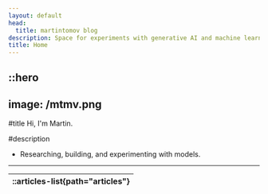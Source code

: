 ```yaml
---
layout: default
head:
  title: martintomov blog
description: Space for experiments with generative AI and machine learning.
title: Home
---
```

::hero
------

image: /mtmv.png
----------------

#title
Hi, I'm Martin.

#description

- Researching, building, and experimenting with models.

---

| ::articles-list{path="articles"} |
| :------------------------------: |
